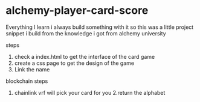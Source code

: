 # alchemy-player-card-score
Everything I learn i always build something with it so this was a little project snippet i build from the knowledge i got from alchemy university

steps 
1. check a index.html to get the interface of the card game 
2. create a css page to get the design of the game
3. Link the name

blockchain steps
1. chainlink vrf will pick your card for you 
2.return the alphabet